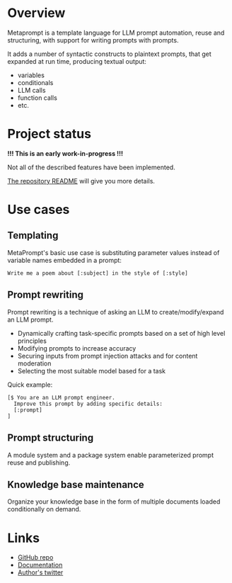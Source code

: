 # Overview

Metaprompt is a template language for LLM prompt automation, reuse and structuring, with support for writing prompts with prompts.

It adds a number of syntactic constructs to plaintext prompts, that get expanded at run time, producing textual output:

- variables
- conditionals
- LLM calls
- function calls
- etc.

# Project status

**!!! This is an early work-in-progress !!!**

Not all of the described features have been implemented.

[The repository README](https://github.com/promptware/metaprompt) will give you more details.

# Use cases

## Templating

MetaPrompt's basic use case is substituting parameter values instead of variable names embedded in a prompt:

```metaprompt
Write me a poem about [:subject] in the style of [:style]
```

## Prompt rewriting

Prompt rewriting is a technique of asking an LLM to create/modify/expand an LLM prompt.

- Dynamically crafting task-specific prompts based on a set of high level principles
- Modifying prompts to increase accuracy
- Securing inputs from prompt injection attacks and for content moderation
- Selecting the most suitable model based for a task

Quick example:

```metaprompt
[$ You are an LLM prompt engineer.
  Improve this prompt by adding specific details:
  [:prompt]
]
```

## Prompt structuring

A module system and a package system enable parameterized prompt reuse and publishing.

## Knowledge base maintenance

Organize your knowledge base in the form of multiple documents loaded conditionally on demand.

# Links

- [GitHub repo](https://github.com/promptware/metaprompt)
- [Documentation](https://docs.metaprompt-lang.org/)
- [Author's twitter](https://x.com/klntsky)
